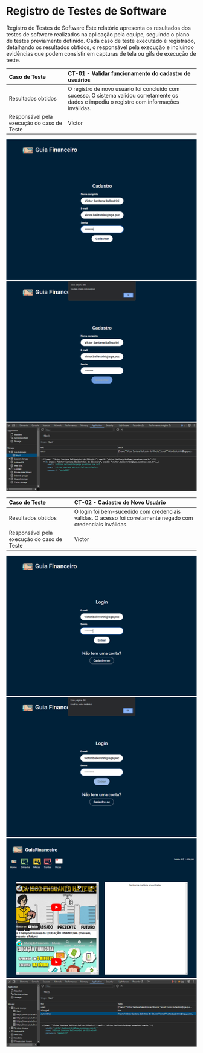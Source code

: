 # Registro de Testes de Software


Registro de Testes de Software
Este relatório apresenta os resultados dos testes de software realizados na aplicação pela equipe, seguindo o plano de testes previamente definido. Cada caso de teste executado é registrado, detalhando os resultados obtidos, o responsável pela execução e incluindo evidências que podem consistir em capturas de tela ou gifs de execução de teste.

|Caso de Teste    | CT-01 - Validar funcionamento do cadastro de usuários |
|:---|:---|
| Resultados obtidos | O registro de novo usuário foi concluído com sucesso. O sistema validou corretamente os dados e impediu o registro com informações inválidas.  |
| Responsável pela execução do caso de Teste | Víctor |

![Teste de cadastro do usuário](./img/teste-cadastro(1).png "Teste de cadastro do usuário")
![Teste de cadastro do usuário](./img/teste-cadastro(2).png "Teste de cadastro do usuário")
![Validação de sucesso no cadastro](./img/teste-cadastro(3).png "Validação de sucesso no cadastro")

|Caso de Teste    | CT-02 - Cadastro de Novo Usuário |
|:---|:---|
| Resultados obtidos | O login foi bem-sucedido com credenciais válidas. O acesso foi corretamente negado com credenciais inválidas.  |
| Responsável pela execução do caso de Teste | Víctor |

![Teste de login do usuário](./img/teste-login(1).png "Teste de login do usuário")
![Validação de senha incorreta](./img/teste-login(2).png "Validação de senha incorreta")
![Validação após login](./img/teste-login(3).png "Validação após login")
![Validação após login](./img/teste-login(4).png "Validação após login")
